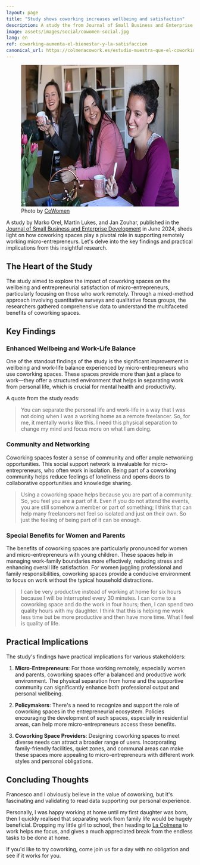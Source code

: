 ```yaml
---
layout: page
title: "Study shows coworking increases wellbeing and satisfaction"
description: A study the from Journal of Small Business and Enterprise Development shows coworking increases wellbeing and satisfaction.
image: assets/images/social/cowomen-social.jpg
lang: en
ref: coworking-aumenta-el-bienestar-y-la-satisfaccion
canonical_url: https://colmenacowork.es/estudio-muestra-que-el-coworking-aumenta-el-bienestar-y-la-satisfaccion
---
```


<figure>
  <img
    src="/assets/images/cowomen.jpg"
    srcset="/assets/images/cowomen@2x.jpg 2x"
    alt="Photos of three smiling women in a coworking space"
    height="379"
    width="568"
    loading="lazy"
  />
  <figcaption>Photo by <a href="https://www.instagram.com/co.women">CoWomen</a></figcaption>
</figure>

A study by Marko Orel, Martin Lukes, and Jan Zouhar, published in the [Journal of Small Business and Enterprise Development](https://www.emerald.com/insight/content/doi/10.1108/JSBED-04-2023-0151/full/html) in June 2024, sheds light on how coworking spaces play a pivotal role in supporting remotely working micro-entrepreneurs. Let's delve into the key findings and practical implications from this insightful research.

## The Heart of the Study

The study aimed to explore the impact of coworking spaces on the wellbeing and entrepreneurial satisfaction of micro-entrepreneurs, particularly focusing on those who work remotely. Through a mixed-method approach involving quantitative surveys and qualitative focus groups, the researchers gathered comprehensive data to understand the multifaceted benefits of coworking spaces.

## Key Findings

### Enhanced Wellbeing and Work-Life Balance

One of the standout findings of the study is the significant improvement in wellbeing and work-life balance experienced by micro-entrepreneurs who use coworking spaces. These spaces provide more than just a place to work—they offer a structured environment that helps in separating work from personal life, which is crucial for mental health and productivity.

A quote from the study reads:

> You can separate the personal life and work-life in a way that I was not doing when I was a working home as a remote freelancer. So, for me, it mentally works like this. I need this physical separation to change my mind and focus more on what I am doing.

### Community and Networking

Coworking spaces foster a sense of community and offer ample networking opportunities. This social support network is invaluable for micro-entrepreneurs, who often work in isolation. Being part of a coworking community helps reduce feelings of loneliness and opens doors to collaborative opportunities and knowledge sharing.

> Using a coworking space helps because you are part of a community. So, you feel you are a part of it. Even if you do not attend the events, you are still somehow a member or part of something; I think that can help many freelancers not feel so isolated and just on their own. So just the feeling of being part of it can be enough.

### Special Benefits for Women and Parents

The benefits of coworking spaces are particularly pronounced for women and micro-entrepreneurs with young children. These spaces help in managing work-family boundaries more effectively, reducing stress and enhancing overall life satisfaction. For women juggling professional and family responsibilities, coworking spaces provide a conducive environment to focus on work without the typical household distractions.

> I can be very productive instead of working at home for six hours because I will be interrupted every 30 minutes. I can come to a coworking space and do the work in four hours; then, I can spend two quality hours with my daughter. I think that this is helping me work less time but be more productive and then have more time. What I feel is quality of life.

## Practical Implications

The study's findings have practical implications for various stakeholders:

1. **Micro-Entrepreneurs**: For those working remotely, especially women and parents, coworking spaces offer a balanced and productive work environment. The physical separation from home and the supportive community can significantly enhance both professional output and personal wellbeing.

2. **Policymakers**: There's a need to recognize and support the role of coworking spaces in the entrepreneurial ecosystem. Policies encouraging the development of such spaces, especially in residential areas, can help more micro-entrepreneurs access these benefits.

3. **Coworking Space Providers**: Designing coworking spaces to meet diverse needs can attract a broader range of users. Incorporating family-friendly facilities, quiet zones, and communal areas can make these spaces more appealing to micro-entrepreneurs with different work styles and personal obligations.

## Concluding Thoughts

Francesco and I obviously believe in the value of coworking, but it's fascinating and validating to read data supporting our personal experience.

Personally, I was happy working at home until my first daughter was born, then I quickly realised that separating work from family life would be hugely beneficial. Dropping my little girl to school, then heading to [La Colmena](/en/) to work helps me focus, and gives a much appreciated break from the endless tasks to be done at home.

If you'd like to try coworking, come join us for a day with no obligation and see if it works for you.